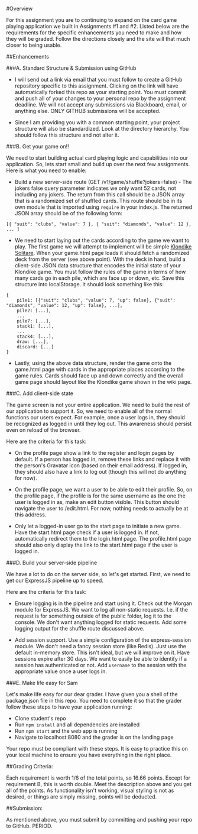 #Overview

For this assignment you are to continuing to expand on the card game playing application we built in Assignments #1 and #2.  Listed below are the requirements for the specific enhancements you need to make and how they will be graded.  Follow the directions closely and the site will that much closer to being usable.


##Enhancements

###A. Standard Structure \& Submission using GitHub

 * I will send out a link via email that you must follow to create a GitHub repository specific to this assignment.  Clicking on the link will have automatically forked this repo as your starting point.  You must commit and push all of your changes to your personal repo by the assignment deadline.  We will not accept any submissions via Blackboard, email, or anything else.  ONLY GITHUB submissions will be accepted.

 * Since I am providing you with a common starting point, your project structure will also be standardized.  Look at the directory hierarchy.  You should follow this structure and not alter it.


###B. Get your game on!!

We need to start building actual card playing logic and capabilities into our application.  So, lets start small and build up over the next few assignments.  Here is what you need to enable:

* Build a new server-side route (GET /v1/game/shuffle?jokers=false) - The jokers false query parameter indicates we only want 52 cards, not including any jokers.  The return from this call should be a JSON array that is a randomized set of shuffled cards.  This route should be in its own module that is imported using ```require``` in your index.js. The returned JSON array should be of the following form:

```
[{ "suit": "clubs", "value": 7 }, { "suit": "diamonds", "value": 12 }, ... ]
```

* We need to start laying out the cards according to the game we want to play.  The first game we will attempt to implement will be simple [Klondike Solitare](https://en.wikipedia.org/wiki/Klondike_(solitaire)).  When your game.html page loads it should fetch a randomized deck from the server (see above point).  With the deck in hand, build a client-side JSON data structure that encodes the initial state of your Klondike game.  You must follow the rules of the game in terms of how many cards go in each pile, which are face up or down, etc.  Save this structure into localStorage.  It should look something like this:
 
 ```
{
     pile1: [{"suit": "clubs", "value": 7, "up": false}, {"suit": "diamonds", "value": 12, "up": false}, ...],
     pile2: [...],
     ...
     pile7: [...],
     stack1: [...],
     ...
     stack4: [...],
     draw: [...],
     discard: [...]
}
```

* Lastly, using the above data structure, render the game onto the game.html page with cards in the appropriate places according to the game rules.  Cards should face up and down correctly and the overall game page should layout like the Klondike game shown in the wiki page.


###C. Add client-side state

The game screen is not your entire application.  We need to build the rest of our application to support it.  So, we need to enable all of the normal functions our users expect.  For example, once a user logs in, they should be recognized as logged in until they log out.  This awareness should persist even on reload of the browser.

Here are the criteria for this task:

* On the profile page show a link to the register and login pages by default.  If a person has logged in, remove these links and replace it with the person's Gravatar icon (based on their email address).  If logged in, they should also have a link to log out (though this will not do anything for now).

* On the profile page, we want a user to be able to edit their profile.  So, on the profile page, if the profile is for the same username as the one the user is logged in as, make an edit button visible.  This button should navigate the user to /edit.html.  For now, nothing needs to actually be at this address.

* Only let a logged-in user go to the start page to initiate a new game.  Have the start.html page check if a user is logged in.  If not, automatically redirect them to the login.html page.  The profile.html page should also only display the link to the start.html page if the user is logged in.



###D. Build your server-side pipeline

We have a lot to do on the server side, so let's get started.  First, we need to get our ExpressJS pipeline up to speed.  

Here are the criteria for this task:

* Ensure logging is in the pipeline and start using it.  Check out the Morgan module for ExpressJS.  We want to log all non-static requests.  I.e. if the request is for something outside of the public folder, log it to the console.  We don't want anything logged for static requests.  Add some logging output for the shuffle route discussed above.

* Add session support.  Use a simple configuration of the express-session module.  We don't need a fancy session store (like Redis).  Just use the default in-memory store.  This isn't ideal, but we will improve on it.  Have sessions expire after 30 days.  We want to easily be able to identify if a session has authenticated or not.  Add ```username``` to the session with the appropriate value once a user logs in.


###E. Make life easy for Sam

Let's make life easy for our dear grader.  I have given you a shell of the package.json file in this repo.  You need to complete it so that the grader follow these steps to have your application running:

* Clone student's repo
* Run ```npm install``` and all dependencies are installed
* Run ```npm start``` and the web app is running
* Navigate to localhost:8080 and the grader is on the landing page

Your repo must be compliant with these steps.  It is easy to practice this on your local machine to ensure you have everything in the right place.


##Grading Criteria:

Each requirement is worth 1/6 of the total points, so 16.66 points.  Except for requirement B, this is worth double.  Meet the description above and you get all of the points.  As functionality isn't working, visual styling is not as desired, or things are simply missing, points will be deducted.


##Submission:

As mentioned above, you must submit by committing and pushing your repo to GitHub.  PERIOD.
